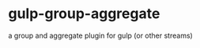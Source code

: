 gulp-group-aggregate
====================

a group and aggregate plugin for gulp (or other streams)
